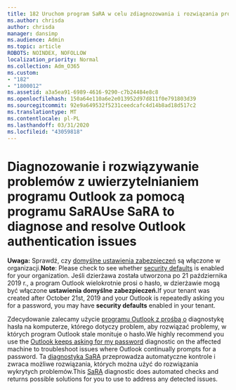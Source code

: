 ```yaml
---
title: 182 Uruchom program SaRA w celu zdiagnozowania i rozwiązania problemów z uwierzytelnianiem programu Outlook
ms.author: chrisda
author: chrisda
manager: dansimp
ms.audience: Admin
ms.topic: article
ROBOTS: NOINDEX, NOFOLLOW
localization_priority: Normal
ms.collection: Adm_O365
ms.custom:
- "182"
- "1800012"
ms.assetid: a3a5ea91-6989-4616-9290-c7b24484e8c8
ms.openlocfilehash: 150a64e110a6e2e013952d97d811f0e791803d39
ms.sourcegitcommit: 92e9a649532f5231ceedcafc4d14b8ad18d517c2
ms.translationtype: MT
ms.contentlocale: pl-PL
ms.lasthandoff: 03/31/2020
ms.locfileid: "43059818"
---
```

# <a name="use-sara-to-diagnose-and-resolve-outlook-authentication-issues"></a><span data-ttu-id="e08c1-102">Diagnozowanie i rozwiązywanie problemów z uwierzytelnianiem programu Outlook za pomocą programu SaRA</span><span class="sxs-lookup"><span data-stu-id="e08c1-102">Use SaRA to diagnose and resolve Outlook authentication issues</span></span>

<span data-ttu-id="e08c1-103">**Uwaga:** Sprawdź, czy [domyślne ustawienia zabezpieczeń](http://aka.ms/securitydefaults) są włączone w organizacji.</span><span class="sxs-lookup"><span data-stu-id="e08c1-103">**Note**: Please check to see whether [security defaults](http://aka.ms/securitydefaults) is enabled for your organization.</span></span> <span data-ttu-id="e08c1-104">Jeśli dzierżawa została utworzona po 21 października 2019 r., a program Outlook wielokrotnie prosi o hasło, w dzierżawie mogą być włączone **ustawienia domyślne zabezpieczeń.**</span><span class="sxs-lookup"><span data-stu-id="e08c1-104">If your tenant was created after October 21st, 2019 and your Outlook is repeatedly asking you for a password, you may have **security defaults** enabled in your tenant.</span></span>

<span data-ttu-id="e08c1-105">Zdecydowanie zalecamy użycie [programu Outlook z prośbą o](https://aka.ms/SaRA-OutlookPwdPrompt-Alchemy) diagnostykę hasła na komputerze, którego dotyczy problem, aby rozwiązać problemy, w których program Outlook stale monituje o hasło.</span><span class="sxs-lookup"><span data-stu-id="e08c1-105">We highly recommend you use the [Outlook keeps asking for my password](https://aka.ms/SaRA-OutlookPwdPrompt-Alchemy) diagnostic on the affected machine to troubleshoot issues where Outlook continually prompts for a password.</span></span> <span data-ttu-id="e08c1-106">Ta [diagnostyka SaRA](https://diagnostics.office.com/#/) przeprowadza automatyczne kontrole i zwraca możliwe rozwiązania, których można użyć do rozwiązania wykrytych problemów.</span><span class="sxs-lookup"><span data-stu-id="e08c1-106">This [SaRA](https://diagnostics.office.com/#/) diagnostic does automated checks and returns possible solutions for you to use to address any detected issues.</span></span>
